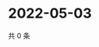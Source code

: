 # 2022-05-03

共 0 条

<!-- BEGIN WEIBO -->
<!-- 最后更新时间 Tue May 03 2022 01:25:20 GMT+0800 (China Standard Time) -->

<!-- END WEIBO -->
